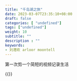 ```yaml
---
title: "千岛湖之旅"
date: 2023-03-07T23:35:10+08:00
draft: false
categories: [ "undefined"]
tags: ["undefined"]
weight: 10
subtitle: ""
description : ""
keywords:
- 刘港欢 arloor moontell
---
```


第一次剪一个简短的视频记录生活

{{<bilibili BV15b411Q71m>}}